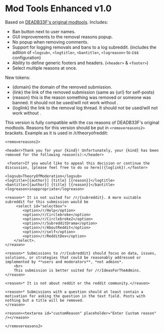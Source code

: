Mod Tools Enhanced v1.0
===================

Based on [DEADB33F's original modtools](http://userscripts.org/scripts/show/116254). Includes: 

- Ban button next to user names. 
- GUI improvements to the removal reasons popup.
- No popup when removing comments. 
- Support for logging removals and bans to a log subreddit. (includes the adition of `<logsub>`, `<logtitle>`, `<bantitle>`, `<logreason>` to css configuration)
- Ability to define generic footers and headers. (`<header>` & `<footer>`)
- Select multiple reasons at once.

New tokens:
- {domain} the domain of the removed submission.
- {link} the link of the removed submission (same as {url} for self-posts)
- {reason} this is the reason something was removed or someone was banned.  It should not be used/will not work without <logsub>.
- {loglink} the link to the removal log thread.  It should not be used/will not work without <logsub>.



This version is fully compatible with the css reasons of DEADB33F's original modtools. Reasons for this version should be put in `<removereasons2>` brackets. Example as it is used in /r/theoryofreddit: 


    <removereasons2>

    <header>Thank you for your {kind}! Unfortunately, your {kind} has been removed for the following reason(s):</header>
     
     <footer>If you would like to appeal this decision or continue the discussion, [please feel free to do so here]({loglink}).</footer>

    <logsub>TheoryOfModeration</logsub>
    <logtitle>[{author}] {title} [{reason}]</logtitle>
    <bantitle>[{author}] {title} [{reason}]</bantitle>
    <logreason>inappropriate</logreason>

    <reason>* It is not suited for /r/{subreddit}. A more suitable subreddit for this submission would be 
         <select id="selectbox">
            <option>/r/Help</option>
            <option>/r/Circlebroke</option>
            <option>/r/Circlebroke2</option>
            <option>/r/SubredditDrama</option>
            <option>/r/AboutReddit</option>
            <option>/r/self</option>
            <option>/r/RedditDev</option>
        </select>.     
    </reason>

    <reason>* Submissions to /r/{subreddit} should focus on data, issues, solutions, or strategies that could be reasonably addressed or implemented by **users and moderators**, *not admins*.
        <br>
        This submission is better suited for /r/IdeasForTheAdmins.
    </reason>

    <reason>* It is not about reddit or the reddit community.</reason>

    <reason>* Submissions with a question should at least contain a motivation for asking the question in the text field. Posts with nothing but a title will be removed.         
    </reason>

    <reason><textarea id="customReason" placeholder="Enter Custom reason" /></reason>

    </removereasons2>
